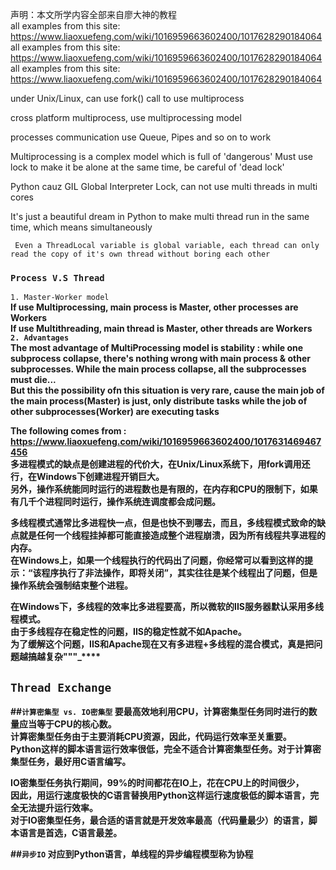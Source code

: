 声明：本文所学内容全部来自廖大神的教程<br>
all examples from this site:<br> https://www.liaoxuefeng.com/wiki/1016959663602400/1017628290184064<br>
all examples from this site:<br> https://www.liaoxuefeng.com/wiki/1016959663602400/1017628290184064<br>
all examples from this site:<br> https://www.liaoxuefeng.com/wiki/1016959663602400/1017628290184064<br>

under Unix/Linux, can use fork() call to use multiprocess

cross platform multiprocess, use multiprocessing model

processes communication use Queue, Pipes and so on to work 

Multiprocessing is a complex model which is full of 'dangerous'
Must use lock to make it be alone
at the same time, be careful of 'dead lock'

Python cauz GIL Global Interpreter Lock, can not use multi threads in multi cores

It's just a beautiful dream in Python to make multi thread run in the same time, which means simultaneously


` Even a ThreadLocal variable is global variable, each thread can only read the copy of it's own thread
without boring each other`

### `Process V.S Thread`
`1. Master-Worker model`<br>
<b>If use Multiprocessing, main process is Master, other processes are Workers<br>
<b>If use Multithreading, main thread is Master, other threads are Workers<br>
`2. Advantages `<br>
The most advantage of MultiProcessing model is stability : while one subprocess collapse, there's nothing wrong with main process & other subprocesses.
<brr>
While the main process collapse, all the subprocesses must die... <br>
But this the possibility ofn this situation is very rare, cause the main job of the main process(Master) is just, only distribute tasks
while the job of other subprocesses(Worker) are executing tasks<br>

The following comes from : https://www.liaoxuefeng.com/wiki/1016959663602400/1017631469467456<br>
多进程模式的缺点是创建进程的代价大，在Unix/Linux系统下，用fork调用还行，在Windows下创建进程开销巨大。<br>
另外，操作系统能同时运行的进程数也是有限的，在内存和CPU的限制下，如果有几千个进程同时运行，操作系统连调度都会成问题。<br>

多线程模式通常比多进程快一点，但是也快不到哪去，而且，多线程模式致命的缺点就是任何一个线程挂掉都可能直接造成整个进程崩溃，因为所有线程共享进程的内存。<br>
在Windows上，如果一个线程执行的代码出了问题，你经常可以看到这样的提示：“该程序执行了非法操作，即将关闭”，其实往往是某个线程出了问题，但是操作系统会强制结束整个进程。

在Windows下，多线程的效率比多进程要高，所以微软的IIS服务器默认采用多线程模式。<br>
由于多线程存在稳定性的问题，IIS的稳定性就不如Apache。<br>
为了缓解这个问题，IIS和Apache现在又有多进程+多线程的混合模式，真是把问题越搞越复杂"""_****

## **`Thread Exchange`**

##**`计算密集型 vs. IO密集型`**
要最高效地利用CPU，计算密集型任务同时进行的数量应当等于CPU的核心数。<br>
计算密集型任务由于主要消耗CPU资源，因此，代码运行效率至关重要。<br>
Python这样的脚本语言运行效率很低，完全不适合计算密集型任务。对于计算密集型任务，最好用C语言编写。

IO密集型任务执行期间，99%的时间都花在IO上，花在CPU上的时间很少，<br>
因此，用运行速度极快的C语言替换用Python这样运行速度极低的脚本语言，完全无法提升运行效率。<br>
对于IO密集型任务，最合适的语言就是开发效率最高（代码量最少）的语言，脚本语言是首选，C语言最差。

##**`异步IO`**
对应到Python语言，单线程的异步编程模型称为协程




